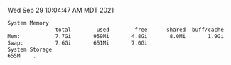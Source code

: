 Wed Sep 29 10:04:47 AM MDT 2021
```bash
System Memory
               total        used        free      shared  buff/cache   available
Mem:           7.7Gi       959Mi       4.8Gi       8.0Mi       1.9Gi       6.4Gi
Swap:          7.6Gi       651Mi       7.0Gi
System Storage
655M	.
```
